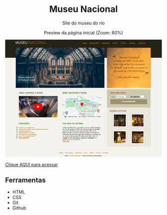 <h1 align="center"> Museu Nacional</h1>

<p align="center">Site do museu do rio</p>

<p align="center">Preview da página inicial (Zoom: 80%)</p>
<img src="./imagens/MuseuNacional-Preview.png">

[Clique AQUI para acessar](https://nepht022.github.io/MuseuNacional/)

## Ferramentas

- HTML
- CSS
- Git
- Github
